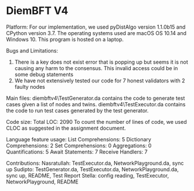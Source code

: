 # DiemBFT V4

Platform:
For our implementation, we used pyDistAlgo version 1.1.0b15 and CPython version 3.7. The operating systems used are macOS OS 10.14 and Windows 10. This program is hosted on a laptop.

Bugs and Limitations:
1. There is a key does not exist error that is popping up but seems it is not causing any harm to the consensus. This invalid access could be in some debug statements
2. We have not extensively tested our code for 7 honest validators with 2 faulty nodes 

Main files:
diembftv4\TestGenerator.da contains the code to generate test cases given a list of nodes and twins.
diembftv4\TestExecutor.da contains the code to run test cases generated by the test generator.

Code size:
Total LOC: 2090
To count the number of lines of code, we used CLOC as suggested in the assignment document.

Language feature usage:
List Comprehensions: 5
Dictionary Comprehensions: 2
Set Comprehensions: 0
Aggregations: 0
Quantifications: 5
Await Statements: 7
Receive Handlers: 7

Contributions:
Nasratullah: TestExecutor.da, NetworkPlayground.da, sync up
Sudipto: TestGenerator.da, TestExecutor.da, NetworkPlayground.da, sync up, README, Test Report
Stella: config reading, TestExecutor, NetworkPlayground, README
